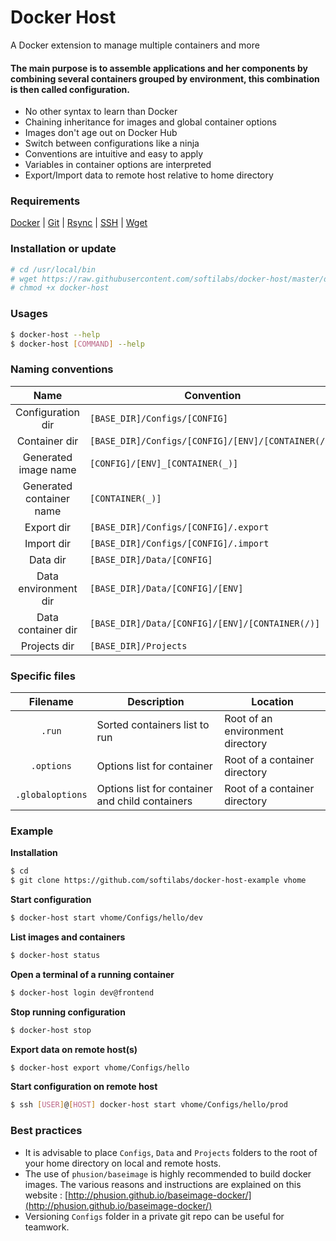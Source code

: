 # Docker Host
A Docker extension to manage multiple containers and more

#### The main purpose is to assemble applications and her components by combining several containers grouped by environment, this combination is then called configuration.

* No other syntax to learn than Docker
* Chaining inheritance for images and global container options
* Images don't age out on Docker Hub
* Switch between configurations like a ninja
* Conventions are intuitive and easy to apply
* Variables in container options are interpreted
* Export/Import data to remote host relative to home directory

### Requirements

[Docker](https://docker.com/) | [Git](http://git-scm.com/) | [Rsync](https://rsync.samba.org/) | [SSH](http://www.openssh.com/) | [Wget](https://www.gnu.org/software/wget/)

### Installation or update

```bash
# cd /usr/local/bin
# wget https://raw.githubusercontent.com/softilabs/docker-host/master/docker-host
# chmod +x docker-host
```

### Usages

```bash
$ docker-host --help
$ docker-host [COMMAND] --help
```

### Naming conventions

| Name | Convention |
|:---:| --- |
| Configuration dir | ```[BASE_DIR]/Configs/[CONFIG]``` |
| Container dir | ```[BASE_DIR]/Configs/[CONFIG]/[ENV]/[CONTAINER(/)]``` |
| Generated image name | ```[CONFIG]/[ENV]_[CONTAINER(_)]``` |
| Generated container name | ```[CONTAINER(_)]``` |
| Export dir | ```[BASE_DIR]/Configs/[CONFIG]/.export``` |
| Import dir | ```[BASE_DIR]/Configs/[CONFIG]/.import``` |
| Data dir | ```[BASE_DIR]/Data/[CONFIG]``` |
| Data environment dir | ```[BASE_DIR]/Data/[CONFIG]/[ENV]``` |
| Data container dir | ```[BASE_DIR]/Data/[CONFIG]/[ENV]/[CONTAINER(/)]``` |
| Projects dir | ```[BASE_DIR]/Projects``` |

### Specific files

| Filename | Description | Location |
|:---:| --- | --- |
| ```.run``` | Sorted containers list to run | Root of an environment directory |
| ```.options``` | Options list for container | Root of a container directory |
| ```.globaloptions``` | Options list for container and child containers | Root of a container directory |

### Example

**Installation**
```bash
$ cd
$ git clone https://github.com/softilabs/docker-host-example vhome
```

**Start configuration**
```bash
$ docker-host start vhome/Configs/hello/dev
```

**List images and containers**
```bash
$ docker-host status
```

**Open a terminal of a running container**
```bash
$ docker-host login dev@frontend
```

**Stop running configuration**
```bash
$ docker-host stop
```

**Export data on remote host(s)**
```bash
$ docker-host export vhome/Configs/hello
```

**Start configuration on remote host**
```bash
$ ssh [USER]@[HOST] docker-host start vhome/Configs/hello/prod
```

### Best practices

* It is advisable to place ```Configs```, ```Data``` and ```Projects``` folders to the root of your home directory on local and remote hosts.
* The use of ```phusion/baseimage``` is highly recommended to build docker images. The various reasons and instructions are explained on this website : [http://phusion.github.io/baseimage-docker/](http://phusion.github.io/baseimage-docker/)
* Versioning ```Configs``` folder in a private git repo can be useful for teamwork.
